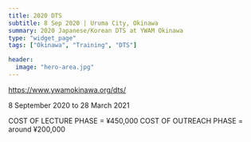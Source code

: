 ```yaml
---
title: 2020 DTS
subtitle: 8 Sep 2020 | Uruma City, Okinawa
summary: 2020 Japanese/Korean DTS at YWAM Okinawa
type: "widget_page"
tags: ["Okinawa", "Training", "DTS"]

header:
  image: "hero-area.jpg"
---
```


https://www.ywamokinawa.org/dts/

8 September 2020 to 28 March 2021

COST OF LECTURE PHASE = ¥450,000
COST OF OUTREACH PHASE = around ¥200,000
